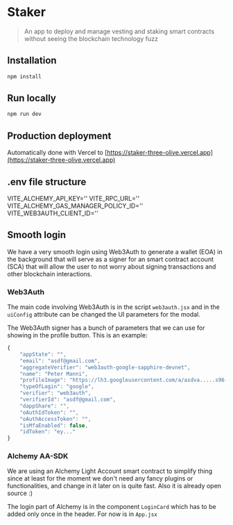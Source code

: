 # Staker

> An app to deploy and manage vesting and staking smart contracts without seeing the blockchain technology fuzz

## Installation

```bash
npm install
```

## Run locally

```bash
npm run dev
```

## Production deployment

Automatically done with Vercel to [https://staker-three-olive.vercel.app](https://staker-three-olive.vercel.app)

## .env file structure
VITE_ALCHEMY_API_KEY=''
VITE_RPC_URL=''
VITE_ALCHEMY_GAS_MANAGER_POLICY_ID=''
VITE_WEB3AUTH_CLIENT_ID=''

## Smooth login
We have a very smooth login using Web3Auth to generate a wallet (EOA) in the background that will serve as a signer for an smart contract account (SCA) that will allow the user to not worry about signing transactions and other blockchain interactions. 

### Web3Auth
The main code involving Web3Auth is in the script `web3auth.jsx` and in the `uiConfig` attribute can be changed the UI parameters for the modal.

The Web3Auth signer has a bunch of parameters that we can use for showing in the profile button. This is an example: 
```javascript
{
    "appState": "",
    "email": "asdf@gmail.com",
    "aggregateVerifier": "web3auth-google-sapphire-devnet",
    "name": "Peter Manni",
    "profileImage": "https://lh3.googleusercontent.com/a/asdva.....s96-c",
    "typeOfLogin": "google",
    "verifier": "web3auth",
    "verifierId": "asdf@gmail.com",
    "dappShare": "",
    "oAuthIdToken": "",
    "oAuthAccessToken": "",
    "isMfaEnabled": false,
    "idToken": "ey..."
}
```

### Alchemy AA-SDK
We are using an Alchemy Light Account smart contract to simplify thing since at least for the moment we don't need any fancy plugins or functionalities, and change in it later on is quite fast. Also it is already open source :)

The login part of Alchemy is in the component `LoginCard` which has to be added only once in the header. For now is in `App.jsx`